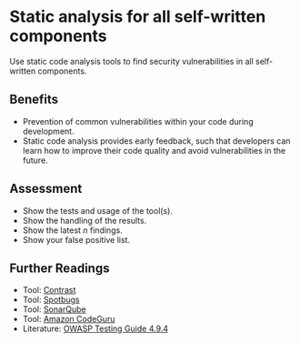 # Static analysis for all self-written components

Use static code analysis tools to find security vulnerabilities in all self-written components.

## Benefits

- Prevention of common vulnerabilities within your code during development.
- Static code analysis provides early feedback, such that developers can learn how to improve their code quality and avoid vulnerabilities in the future.

## Assessment

- Show the tests and usage of the tool(s).
- Show the handling of the results.
- Show the latest *n* findings.
- Show your false positive list.

## Further Readings
- Tool: [Contrast](https://www.contrastsecurity.com/)
- Tool: [Spotbugs](https://spotbugs.github.io/)
- Tool: [SonarQube](https://www.sonarqube.org/)
- Tool: [Amazon CodeGuru](https://aws.amazon.com/codeguru/)
- Literature: [OWASP Testing Guide 4.9.4](https://owasp.org/www-project-web-security-testing-guide/v42/4-Web_Application_Security_Testing/09-Testing_for_Weak_Cryptography/04-Testing_for_Weak_Encryption.html)
